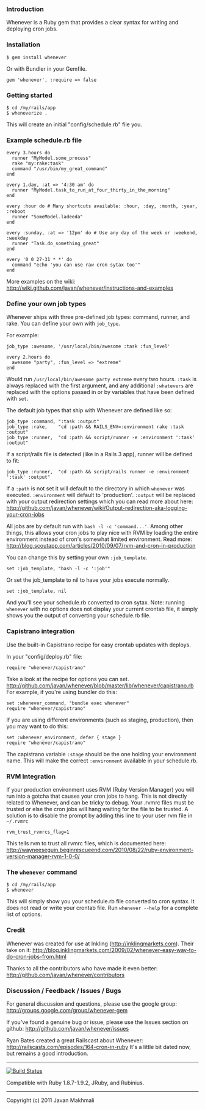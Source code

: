 ### Introduction

Whenever is a Ruby gem that provides a clear syntax for writing and deploying cron jobs.

### Installation
  
    $ gem install whenever

Or with Bundler in your Gemfile.

    gem 'whenever', :require => false
 
### Getting started

    $ cd /my/rails/app
    $ wheneverize .

This will create an initial "config/schedule.rb" file you.

### Example schedule.rb file
  
    every 3.hours do
      runner "MyModel.some_process"       
      rake "my:rake:task"                 
      command "/usr/bin/my_great_command"
    end

    every 1.day, :at => '4:30 am' do 
      runner "MyModel.task_to_run_at_four_thirty_in_the_morning"
    end

    every :hour do # Many shortcuts available: :hour, :day, :month, :year, :reboot
      runner "SomeModel.ladeeda"
    end

    every :sunday, :at => '12pm' do # Use any day of the week or :weekend, :weekday 
      runner "Task.do_something_great"
    end

    every '0 0 27-31 * *' do
      command "echo 'you can use raw cron sytax too'"
    end

More examples on the wiki: <http://wiki.github.com/javan/whenever/instructions-and-examples>

### Define your own job types

Whenever ships with three pre-defined job types: command, runner, and rake. You can define your own with `job_type`.

For example:

    job_type :awesome, '/usr/local/bin/awesome :task :fun_level'
  
    every 2.hours do
      awesome "party", :fun_level => "extreme"
    end
  
Would run `/usr/local/bin/awesome party extreme` every two hours. `:task` is always replaced with the first argument, and any additional `:whatevers` are replaced with the options passed in or by variables that have been defined with `set`.

The default job types that ship with Whenever are defined like so:

    job_type :command, ":task :output"
    job_type :rake,    "cd :path && RAILS_ENV=:environment rake :task :output"
    job_type :runner,  "cd :path && script/runner -e :environment ':task' :output"
  
If a script/rails file is detected (like in a Rails 3 app), runner will be defined to fit:

    job_type :runner,  "cd :path && script/rails runner -e :environment ':task' :output"

If a `:path` is not set it will default to the directory in which `whenever` was executed. `:environment` will default to 'production'. `:output` will be replaced with your output redirection settings which you can read more about here: <http://github.com/javan/whenever/wiki/Output-redirection-aka-logging-your-cron-jobs>

All jobs are by default run with `bash -l -c 'command...'`. Among other things, this allows your cron jobs to play nice with RVM by loading the entire environment instead of cron's somewhat limited environment. Read more: <http://blog.scoutapp.com/articles/2010/09/07/rvm-and-cron-in-production>

You can change this by setting your own `:job_template`.

    set :job_template, "bash -l -c ':job'"
  
Or set the job_template to nil to have your jobs execute normally.

    set :job_template, nil

And you'll see your schedule.rb converted to cron sytax. Note: running `whenever` with no options does not display your current crontab file, it simply shows you the output of converting your schedule.rb file.

### Capistrano integration

Use the built-in Capistrano recipe for easy crontab updates with deploys.

In your "config/deploy.rb" file:

    require "whenever/capistrano"

Take a look at the recipe for options you can set. <http://github.com/javan/whenever/blob/master/lib/whenever/capistrano.rb>
For example, if you're using bundler do this:

    set :whenever_command, "bundle exec whenever"
    require "whenever/capistrano"

If you are using different environments (such as staging, production), then you may want to do this:

    set :whenever_environment, defer { stage }
    require "whenever/capistrano"

The capistrano variable `:stage` should be the one holding your environment name. This will make the correct `:environment` available in your schedule.rb.

### RVM Integration

If your production environment uses RVM (Ruby Version Manager) you will run into a gotcha that causes your cron jobs to hang.  This is not directly related to Whenever, and can be tricky to debug.  Your .rvmrc files must be trusted or else the cron jobs will hang waiting for the file to be trusted.  A solution is to disable the prompt by adding this line to your user rvm file in `~/.rvmrc`

    rvm_trust_rvmrcs_flag=1

This tells rvm to trust all rvmrc files, which is documented here: http://wayneeseguin.beginrescueend.com/2010/08/22/ruby-environment-version-manager-rvm-1-0-0/

### The `whenever` command

    $ cd /my/rails/app
    $ whenever
  
This will simply show you your schedule.rb file converted to cron syntax. It does not read or write your crontab file. Run `whenever --help` for a complete list of options.

### Credit

Whenever was created for use at Inkling (<http://inklingmarkets.com>). Their take on it: <http://blog.inklingmarkets.com/2009/02/whenever-easy-way-to-do-cron-jobs-from.html>

Thanks to all the contributors who have made it even better: <http://github.com/javan/whenever/contributors>

### Discussion / Feedback / Issues / Bugs

For general discussion and questions, please use the google group: <http://groups.google.com/group/whenever-gem>

If you've found a genuine bug or issue, please use the Issues section on github: <http://github.com/javan/whenever/issues>

Ryan Bates created a great Railscast about Whenever: <http://railscasts.com/episodes/164-cron-in-ruby>
It's a little bit dated now, but remains a good introduction.

----

[![Build Status](http://travis-ci.org/javan/whenever.png)](http://travis-ci.org/javan/whenever)

Compatible with Ruby 1.8.7-1.9.2, JRuby, and Rubinius.

----

Copyright (c) 2011 Javan Makhmali